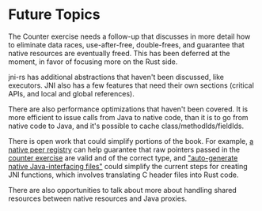 # Future Topics

The Counter exercise needs a follow-up that discusses in more detail how to
eliminate data races, use-after-free, double-frees, and guarantee that native
resources are eventually freed. This has been deferred at the moment, in favor
of focusing more on the Rust side.

jni-rs has additional abstractions that haven't been discussed, like executors.
JNI also has a few features that need their own sections (critical APIs, and
local and global references).

There are also performance optimizations that haven't been covered. It is more
efficient to issue calls from Java to native code, than it is to go from native
code to Java, and it's possible to cache class/methodIds/fieldIds.

There is open work that could simplify portions of the book. For example, [a
native peer registry](https://github.com/jni-rs/jni-rs/issues/84) can help
guarantee that raw pointers passed in the [counter
exercise](./counter_exercise.md) are valid and of the correct type, and
["auto-generate native Java-interfacing
files"](https://github.com/jni-rs/jni-rs/issues/81) could simplify the current
steps for creating JNI functions, which involves translating C header files into
Rust code.

There are also opportunities to talk about more about handling shared
resources between native resources and Java proxies.

